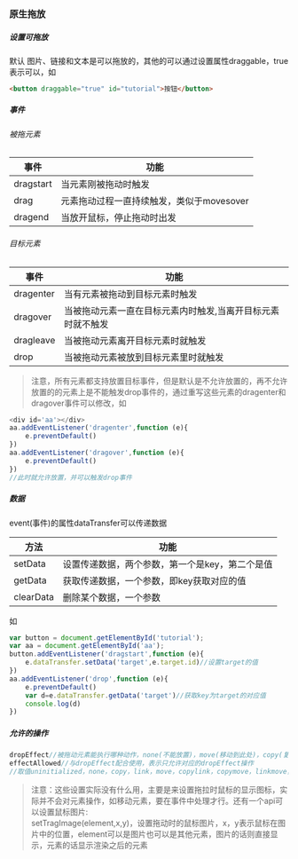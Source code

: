 ### 原生拖放

##### 设置可拖放
默认 图片、链接和文本是可以拖放的，其他的可以通过设置属性draggable，true表示可以，如
```HTML
<button draggable="true" id="tutorial">按钮</button>
```
##### 事件
###### 被拖元素
事件 | 功能
---|---
dragstart | 当元素刚被拖动时触发
drag | 元素拖动过程一直持续触发，类似于movesover
dragend | 当放开鼠标，停止拖动时出发
###### 目标元素
事件 | 功能
---|---
dragenter | 当有元素被拖动到目标元素时触发
dragover | 当被拖动元素一直在目标元素内时触发,当离开目标元素时就不触发
dragleave | 当被拖动元素离开目标元素时就触发
drop | 当被拖动元素被放到目标元素里时就触发
> 注意，所有元素都支持放置目标事件，但是默认是不允许放置的，再不允许放置的的元素上是不能触发drop事件的，通过重写这些元素的dragenter和dragover事件可以修改，如
```javascript
<div id='aa'></div>
aa.addEventListener('dragenter',function (e){
	e.preventDefault()
})
aa.addEventListener('dragover',function (e){
	e.preventDefault()
})
//此时就允许放置，并可以触发drop事件
```
##### 数据
event(事件)的属性dataTransfer可以传递数据

方法 | 功能
---|---
setData | 设置传递数据，两个参数，第一个是key，第二个是值
getData | 获取传递数据，一个参数，即key获取对应的值
clearData | 删除某个数据，一个参数
如
```javascript
var button = document.getElementById('tutorial');
var aa = document.getElementById('aa');
button.addEventListener('dragstart',function (e){
	e.dataTransfer.setData('target',e.target.id)//设置target的值
})
aa.addEventListener('drop',function (e){
	e.preventDefault()
	var d=e.dataTransfer.getData('target')//获取key为target的对应值
	console.log(d)
})
```
##### 允许的操作
```javascript
dropEffect//被拖动元素能执行哪种动作，none(不能放置)，move(移动到此处)，copy(复制到此处)，link(打开元素链接)
effectAllowed//与dropEffect配合使用，表示只允许对应的dropEffect操作
//取值uninitialized，none，copy，link，move，copylink，copymove，linkmove，all
```
> 注意：这些设置实际没有什么用，主要是来设置拖拉时鼠标的显示图标，实际并不会对元素操作，如移动元素，要在事件中处理才行。还有一个api可以设置鼠标图片:   
setTragImage(element,x,y)，设置拖动时的鼠标图片，x，y表示鼠标在图片中的位置，element可以是图片也可以是其他元素，图片的话则直接显示，元素的话显示渲染之后的元素
